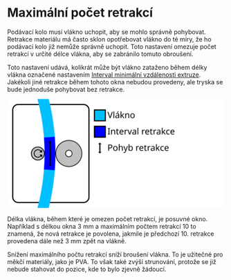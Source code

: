 Maximální počet retrakcí
====
Podávací kolo musí vlákno uchopit, aby se mohlo správně pohybovat. Retrakce materiálu má často sklon opotřebovat vlákno do té míry, že ho podávací kolo již nemůže správně uchopit. Toto nastavení omezuje počet retrakcí v určité délce vlákna, aby se zabránilo tomuto obroušení.

Toto nastavení udává, kolikrát může být vlákno zataženo během délky vlákna označené nastavením [Interval minimální vzdálenosti extruze](retraction_extrusion_window.md). Jakékoli jiné retrakce během tohoto okna nebudou provedeny, ale tryska se bude jednoduše pohybovat bez retrakce.

![Vizualizace retrakce během určité délky vlákna](../images/retraction_count_max_cs.svg)

Délka vlákna, během které je omezen počet retrakcí, je posuvné okno. Například s délkou okna 3 mm a maximálním počtem retrakcí 10 to znamená, že nová retrakce je povolena, jakmile je předchozí 10. retrakce provedena dále než 3 mm zpět na vlákně.

Snížení maximálního počtu retrakcí sníží broušení vlákna. To je užitečné pro měkčí materiály, jako je PVA. To však také zvýší strunování, protože se již nebude stahovat do pozice, kde to bylo zjevně žádoucí.